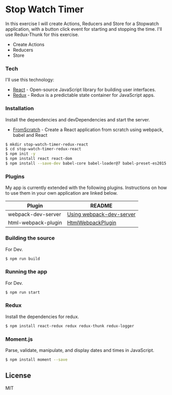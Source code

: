 # Stop Watch Timer

In this exercise I will create Actions, Reducers and Store for a Stopwatch application, with a button click event for starting and stopping the time. I'll use Redux-Thunk for this exercise.

  - Create Actions
  - Reducers
  - Store

### Tech

I'll use this technology:

* [React] - Open-source JavaScript library for building user interfaces.
* [Redux] - Redux is a predictable state container for JavaScript apps.

### Installation

Install the dependencies and devDependencies and start the server.

* [FromScratch] - Create a React application from scratch using webpack, babel and React

```sh
$ mkdir stop-watch-timer-redux-react
$ cd stop-watch-timer-redux-react
$ npm init -y
$ npm install react react-dom
$ npm install --save-dev babel-core babel-loader@7 babel-preset-es2015 babel-preset-react css-loader html-webpack-plugin style-loader webpack webpack-cli webpack-dev-server
```

### Plugins

My app is currently extended with the following plugins. Instructions on how to use them in your own application are linked below.

| Plugin | README |
| ------ | ------ |
| webpack-dev-server | [Using webpack-dev-server][WebPackServer] |
| html-webpack-plugin | [HtmlWebpackPlugin][HtmlWebPack] |

### Building the source

For Dev.

```sh
$ npm run build
```

### Running the app

For Dev.

```sh
$ npm run start
```

### Redux

Install the dependencies for redux.

```sh
$ npm install react-redux redux redux-thunk redux-logger
```

### Moment.js

Parse, validate, manipulate, and display dates and times in JavaScript.

```sh
$ npm install moment --save
```

License
----

MIT

[//]: # (These are reference links used in the body of this note and get stripped out when the markdown processor does its job. There is no need to format nicely because it shouldn't be seen. Thanks SO - http://stackoverflow.com/questions/4823468/store-comments-in-markdown-syntax)


   [React]: <https://reactjs.org/>
   [Redux]: <https://redux.js.org/>
   [FromScratch]: <https://medium.com/javascript-in-plain-english/create-a-react-application-from-the-scracth-using-webpack-babel-and-react-79a7913c8f61>

   [WebPackServer]: <https://webpack.js.org/guides/development/#using-webpack-dev-server>
   [HtmlWebPack]: <https://webpack.js.org/plugins/html-webpack-plugin/>
   